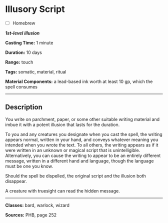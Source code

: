 # Illusory Script

- [ ] Homebrew

***1st-level illusion***

**Casting Time:** 1 minute

**Duration:** 10 days

**Range:** touch

**Tags:** somatic, material, ritual

**Material Components:** a lead-based ink worth at least 10 gp, which the spell consumes

---

## Description
You write on parchment, paper, or some other suitable writing material and imbue it with a potent illusion that lasts for the duration.

To you and any creatures you designate when you cast the spell, the writing appears normal, written in your hand, and conveys whatever meaning you intended when you wrote the text. To all others, the writing appears as if it were written in an unknown or magical script that is unintelligible. Alternatively, you can cause the writing to appear to be an entirely different message, written in a different hand and language, though the language must be one you know.

Should the spell be dispelled, the original script and the illusion both disappear.

A creature with truesight can read the hidden message.

---

**Classes:** bard, warlock, wizard

**Sources:** PHB, page 252
